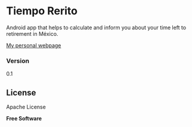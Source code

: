 # Tiempo Rerito

Android app that helps to calculate and inform you about your time left to retirement in México.

[My personal webpage]

### Version
0.1


License
----

Apache License


**Free Software**

[//]: # (Reference links)

   [My personal webpage]: <https://geracoder.com>
